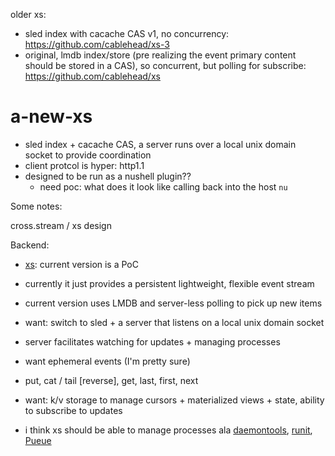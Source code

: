 
older xs:

- sled index with cacache CAS v1, no concurrency: https://github.com/cablehead/xs-3
- original, lmdb index/store (pre realizing the event primary content should be
  stored in a CAS), so concurrent, but polling for subscribe:
  https://github.com/cablehead/xs

# a-new-xs

- sled index + cacache CAS, a server runs over a local unix domain socket to
  provide coordination
- client protcol is hyper: http1.1
- designed to be run as a nushell plugin??
    - need poc: what does it look like calling back into the host `nu`


Some notes:

cross.stream / xs design

Backend:

- [xs](https://github.com/cablehead/xs): current version is a PoC

- currently it just provides a persistent lightweight, flexible event stream

- current version uses LMDB and server-less polling to pick up new items
- want: switch to sled + a server that listens on a local unix domain socket
- server facilitates watching for updates + managing processes

- want ephemeral events (I'm pretty sure)

- put, cat / tail [reverse], get, last, first, next

- want: k/v storage to manage cursors + materialized views + state, ability to subscribe to updates

- i think xs should be able to manage processes ala [daemontools](http://cr.yp.to/daemontools.html), [runit](https://smarden.org/runit/), [Pueue](https://github.com/Nukesor/pueue)
